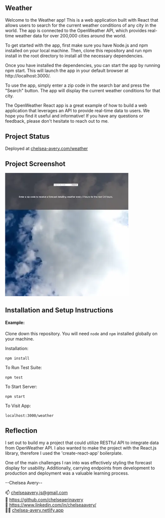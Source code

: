  
## Weather

Welcome to the Weather app! This is a web application built with React that allows users to search for the current weather conditions of any city in the world. The app is connected to the OpenWeather API, which provides real-time weather data for over 200,000 cities around the world.

To get started with the app, first make sure you have Node.js and npm installed on your local machine. Then, clone this repository and run npm install in the root directory to install all the necessary dependencies.

Once you have installed the dependencies, you can start the app by running npm start. This will launch the app in your default browser at http://localhost:3000/.

To use the app, simply enter a zip code in the search bar and press the "Search" button. The app will display the current weather conditions for that city.

The OpenWeather React app is a great example of how to build a web application that leverages an API to provide real-time data to users. We hope you find it useful and informative! If you have any questions or feedback, please don't hesitate to reach out to me.

## Project Status
Deployed at [chelsea-avery.com/weather](https://www.chelsea-avery.com/weather/)

## Project Screenshot

![Screenshot of home page of weather app depicting moving clouds, input for zip code, and submit button.](./src/assets/screenshot.webp)

## Installation and Setup Instructions

#### Example:  

Clone down this repository. You will need `node` and `npm` installed globally on your machine.  

Installation:

`npm install`  

To Run Test Suite:  

`npm test`  

To Start Server:

`npm start`  

To Visit App:

`localhost:3000/weather`  

## Reflection

I set out to build my a project that could utilize RESTful API to integrate data from OpenWeather API. I also wanted to make the project with the React.js library, therefore I used the 'create-react-app' boilerplate. 

One of the main challenges I ran into was effectively styling the forecast display for usability. Additionally, carrying endpoints from development to production and deployment was a valuable learning process.            
                                                    
     
--Chelsea Avery--    
  
📫 chelseaavery.js@gmail.com    
🐙 https://github.com/chelseaerinavery     
💼 https://www.linkedin.com/in/chelseaavery/     
👩‍💻 [chelsea-avery.netlify.app](chelsea-avery.netlify.app)    